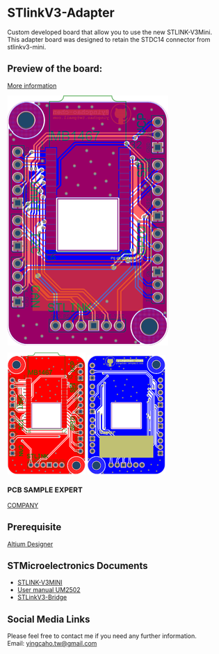 # STlinkV3-Adapter
Custom developed board that allow you to use the new STLINK-V3Mini.<br>
This adapter board was designed to retain the STDC14 connector from stlinkv3-mini.

## Preview of the board:

[More information](/Main_Project/PCB_Project.pdf)

<img src="./Images/design_translucent.png" width="370"><br>

<img src="./Images/design_top.png" width="180">

<img src="./Images/design_bottom.png" width="180">

### PCB SAMPLE EXPERT
[COMPANY](https://star-class.wixsite.com/1pcb)

## Prerequisite
[Altium Designer](https://www.altium.com/)

## STMicroelectronics Documents
- [STLINK-V3MINI](https://www.st.com/content/st_com/en/products/development-tools/hardware-development-tools/hardware-development-tools-for-stm32/stlink-v3mini.html)
- [User manual UM2502](/Documents/UM2502-stlink-v3-debuggers-programmers-for-stm32-stmicroelectronics.pdf)
- [STLinkV3-Bridge](https://www.st.com/en/development-tools/stlink-v3-bridge.html)


## Social Media Links

Please feel free to contact me if you need any further information.<br>
Email: yingcaho.tw@gmail.com
